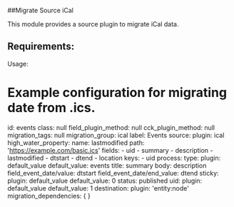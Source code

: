 ##Migrate Source iCal

This module provides a source plugin to migrate iCal data.

Requirements:
-

Usage:

# Example configuration for migrating date from .ics.
id: events
class: null
field_plugin_method: null
cck_plugin_method: null
migration_tags: null
migration_group: ical
label: Events
source:
  plugin: ical
  high_water_property:
    name: lastmodified
  path: 'https://example.com/basic.ics'
  fields:
    - uid
    - summary
    - description
    - lastmodified
    - dtstart
    - dtend
    - location
  keys:
    - uid
process:
  type:
    plugin: default_value
    default_value: events
  title: summary
  body: description
  field_event_date/value: dtstart
  field_event_date/end_value: dtend
  sticky:
    plugin: default_value
    default_value: 0
  status: published
  uid:
    plugin: default_value
    default_value: 1
destination:
  plugin: 'entity:node'
migration_dependencies: {  }
